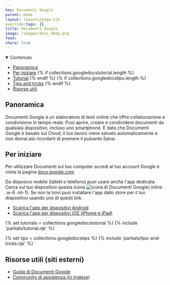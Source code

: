 ```yaml
---
key: Documenti Google
parent: Home
layout: layouts/page.njk
override:tags: []
title: Documenti Google
image: /images/docs_48dp.png
feed:
share: true
---
```


<details open>
<summary>
Contenuto
</summary>

- [Panoramica](#panoramica)
- [Per iniziare](#per-iniziare)
  {% if collections.googledocstutorial.length %}
- [Tutorial](#tutorial)
  {% endif %}
  {% if collections.googledocstips.length %}
- [Tips and tricks](#tips-and-tricks)
  {% endif %}
- [Risorse utili](<#risorse-utili-(siti-esterni)>)

</details>

## Panoramica

Documenti Google è un elaboratore di testi online che offre collaborazione e condivisione in tempo reale. Puoi aprire, creare e condividere documenti da qualsiasi dispositivo, incluso uno smartphone. E dato che Documenti Google è basato sul Cloud, il tuo lavoro viene salvato automaticamente e non dovrai più ricordarti di premere il pulsante Salva.

## Per iniziare

Per utilizzare Documenti sul tuo computer accedi al tuo account Google e visita la pagina [docs.google.com](https://docs.google.com)

Da disposivo mobile (tablet o telefono) puoi usare anche l'app dedicata. Cerca sul tuo dispositivo questa icona ![icona di Documenti Google]({{image}}){.inline .w-6 .ml-1}. Se non la trovi puoi installare l'app dallo store per il tuo dispositivo usando uno di questi link.

- [Scarica l'app der dispositivi Android](https://play.google.com/store/apps/details?id=com.google.android.apps.docs.editors.docs)
- [Scarica l'app per dispositivi iOS (iPhone e iPad)](https://itunes.apple.com/app/apple-store/id842842640)

{% set tutorials = collections.googledocstutorial %}
{% include 'partials/tutorial.njk' %}

{% set tips = collections.googledocstips %}
{% include 'partials/tips-and-tricks.njk' %}

## Risorse utili (siti esterni)

- [Guida di Documenti Google](https://support.google.com/docs/topic/9046002)
- [Community di assistenza (in inglese)](https://support.google.com/docs/community)
